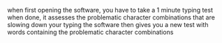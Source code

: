 when first opening the software, you have to take a 1 minute typing test
when done, it assesses the problematic character combinations that are slowing down your typing
the software then gives you a new test with words containing the problematic character combinations
